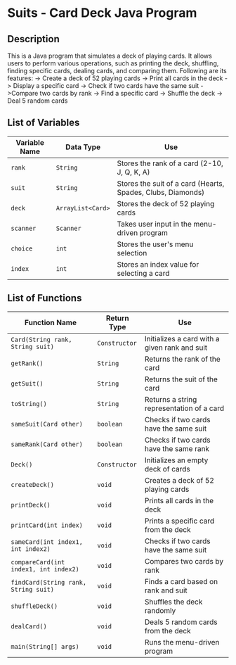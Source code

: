# Suits - Card Deck Java Program
## Description
This is a Java program that simulates a deck of playing cards. It allows users to perform various operations, such as printing the deck, shuffling, finding specific cards, dealing cards, and comparing them. Following are its features:
-> Create a deck of 52 playing cards
-> Print all cards in the deck
-> Display a specific card
-> Check if two cards have the same suit
->Compare two cards by rank
-> Find a specific card
-> Shuffle the deck
-> Deal 5 random cards

## List of Variables
| Variable Name | Data Type      | Use |
|--------------|--------------|-----|
| `rank`       | `String`      | Stores the rank of a card (2-10, J, Q, K, A) |
| `suit`       | `String`      | Stores the suit of a card (Hearts, Spades, Clubs, Diamonds) |
| `deck`       | `ArrayList<Card>` | Stores the deck of 52 playing cards |
| `scanner`    | `Scanner`     | Takes user input in the menu-driven program |
| `choice`     | `int`         | Stores the user's menu selection |
| `index`      | `int`         | Stores an index value for selecting a card |

## List of Functions
| Function Name  | Return Type   | Use |
|---------------|--------------|-----|
| `Card(String rank, String suit)` | `Constructor` | Initializes a card with a given rank and suit |
| `getRank()`   | `String`      | Returns the rank of the card |
| `getSuit()`   | `String`      | Returns the suit of the card |
| `toString()`  | `String`      | Returns a string representation of a card |
| `sameSuit(Card other)` | `boolean` | Checks if two cards have the same suit |
| `sameRank(Card other)` | `boolean` | Checks if two cards have the same rank |
| `Deck()`      | `Constructor` | Initializes an empty deck of cards |
| `createDeck()` | `void`       | Creates a deck of 52 playing cards |
| `printDeck()` | `void`       | Prints all cards in the deck |
| `printCard(int index)` | `void` | Prints a specific card from the deck |
| `sameCard(int index1, int index2)` | `void` | Checks if two cards have the same suit |
| `compareCard(int index1, int index2)` | `void` | Compares two cards by rank |
| `findCard(String rank, String suit)` | `void` | Finds a card based on rank and suit |
| `shuffleDeck()` | `void`      | Shuffles the deck randomly |
| `dealCard()`  | `void`       | Deals 5 random cards from the deck |
| `main(String[] args)` | `void` | Runs the menu-driven program |
